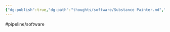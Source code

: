```yaml
---
{"dg-publish":true,"dg-path":"thoughts/software/Substance Painter.md","permalink":"/thoughts/software/substance-painter/","hide":true}
---
```


#pipeline/software